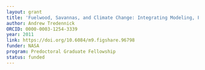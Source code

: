 ```yaml
---
layout: grant
title: 'Fuelwood, Savannas, and Climate Change: Integrating Modeling, Field Experimentation, and Optical and Radar Remote Sensing'
author: Andrew Tredennick
ORCID: 0000-0003-1254-3339
year: 2011
link: https://doi.org/10.6084/m9.figshare.96798
funder: NASA
program: Predoctoral Graduate Fellowship
status: funded
---
```

